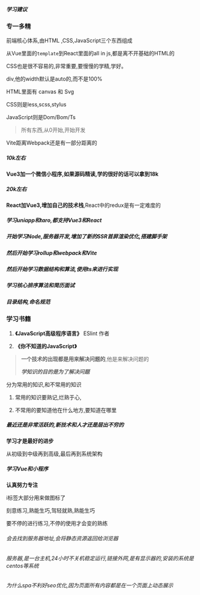 ##### 学习建议

### 专一多精

前端核心体系,由HTML ,CSS,JavaScript三个东西组成

从Vue里面的`template`到React里面的all in js,都是离不开基础的HTML的

CSS也是很不容易的,非常重要,要慢慢的学精,学好。

div,他的width默认是auto的,而不是100%

HTML里面有 canvas 和 Svg

CSS则是less,scss,stylus

JavaScript则是Dom/Bom/Ts

> 所有东西,从0开始,开始开发

Vite距离Webpack还是有一部分距离的

##### 10k左右

**Vue3加一个微信小程序,如果源码精读,学的很好的话可以拿到18k**

##### 20k左右

**React加Vue3,增加自己的技术栈**,React中的redux是有一定难度的

##### 学习uniapp和taro,都支持Vue3和React

##### 开始学习Node,服务器开发,增加了新的SSR首屏渲染优化,搭建脚手架

##### 然后开始学习rollup和webpack和Vite

##### 然后开始学习数据结构和算法,使用ts来进行实现

##### 学习核心排序算法和简历面试

##### 目录结构,命名规范

### 学习书籍

1. **《JavaScript高级程序语言》** ESlint 作者

2. **《你不知道的JavaScript》**

> **一个技术的出现都是用来解决问题的**,他是来解决问题的
>
> ***学知识的目的是为了解决问题***

分为常用的知识,和不常用的知识

1. 常用的知识要熟记,烂熟于心,

2. 不常用的要知道他在什么地方,要知道在哪里

##### 最近还是非常活跃的,新技术和人才还是层出不穷的

**学习才是最好的进步**

从初级到中级再到高级,最后再到系统架构

##### 学习Vue和小程序

**认真努力专注**

i标签大部分用来做图标了

刻意练习,熟能生巧,驾轻就熟,熟能生巧

要不停的进行练习,不停的使用才会变的熟练

###### 会去找到服务器地址,会将静态资源返回给浏览器

###### 服务器,是一台主机,24小时不关机稳定运行,链接外网,是有显示器的,安装的系统是centos等系统

###### 为什么spa不利好seo优化,因为页面所有内容都是在一个页面上动态展示
